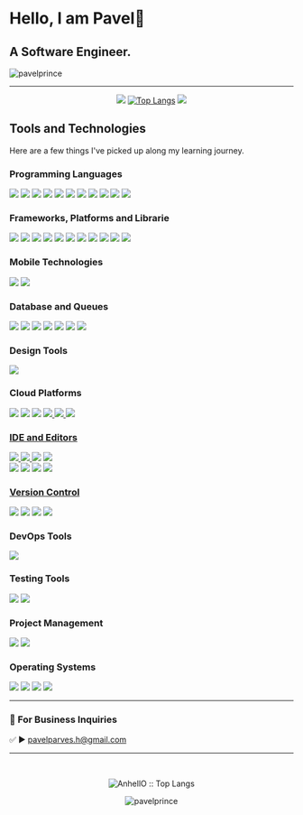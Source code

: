 # Hello, I am Pavel👋 
## A Software Engineer.

<p align="left"> <img src="https://komarev.com/ghpvc/?username=pavelprince&label=Profile%20views&color=0e75b6&style=flat" alt="pavelprince" /> </p>

--- 

<div align="center">
  
  [![](http://github-profile-summary-cards.vercel.app/api/cards/profile-details?username=pavelprince&theme=tokyonight)](https://github.com/vn7n24fzkq/github-profile-summary-cards)
  [![Top Langs](https://github-readme-stats.vercel.app/api/top-langs/?username=pavelprince&theme=tokyonight&layout=donut)](https://github.com/pavelprince/github-readme-stats)
  ![](http://github-profile-summary-cards.vercel.app/api/cards/repos-per-language?username=pavelprince&theme=tokyonight)
  
</div>

## Tools and Technologies

Here are a few things I've picked up along my learning journey.

### Programming Languages
<a href="#programming-languages"><img src="https://img.shields.io/badge/php-%23777BB4.svg?style=for-the-badge&logo=php&logoColor=white"/></a>
<a href="#programming-languages"><img src="https://img.shields.io/badge/Python-3776AB.svg?style=for-the-badge&logo=Python&logoColor=white"/></a> 
<a href="#programming-languages"><img src="https://img.shields.io/badge/C-A8B9CC.svg?style=for-the-badge&logo=C&logoColor=black"/></a> 
<a href="#programming-languages"><img src="https://img.shields.io/badge/C%2B%2B-00599C.svg?style=for-the-badge&logo=C%2B%2B&logoColor=white"/></a> 
<a href="#programming-languages"><img src="https://img.shields.io/badge/C%20Sharp-239120.svg?style=for-the-badge&logo=C-Sharp&logoColor=white"/></a>
<a href="#programming-languages"><img src="https://img.shields.io/badge/javascript-%23323330.svg?style=for-the-badge&logo=javascript&logoColor=%23F7DF1E"/></a> 
<a href="#programming-languages"><img src="https://img.shields.io/badge/typescript-%23007ACC.svg?style=for-the-badge&logo=typescript&logoColor=white"/></a> 
<a href="#programming-languages"><img src="https://img.shields.io/badge/html5-%23E34F26.svg?style=for-the-badge&logo=html5&logoColor=white"/></a> 
<a href="#programming-languages"><img src="https://img.shields.io/badge/css3-%231572B6.svg?style=for-the-badge&logo=css3&logoColor=white"/></a> 
<a href="#programming-languages"><img src="https://img.shields.io/badge/-GraphQL-E10098?style=for-the-badge&logo=graphql&logoColor=white"/></a> 
<a href="#programming-languages"><img src="https://img.shields.io/badge/yaml-%23ffffff.svg?style=for-the-badge&logo=yaml&logoColor=151515"/></a> 

### Frameworks, Platforms and Librarie
<a href="#backend-technologies"><img src="https://img.shields.io/badge/laravel-%23FF2D20.svg?style=for-the-badge&logo=laravel&logoColor=white"/></a>
<a href="#backend-technologies"><img src="https://img.shields.io/badge/livewire-%234e56a6.svg?style=for-the-badge&logo=livewire&logoColor=white"/></a>
<a href="#backend-technologies"><img src="https://img.shields.io/badge/nestjs-%23E0234E.svg?style=for-the-badge&logo=nestjs&logoColor=white"/></a>
<a href="#backend-technologies"><img src="https://img.shields.io/badge/express.js-%23404d59.svg?style=for-the-badge&logo=express&logoColor=%2361DAFB"/></a>
<a href="#backend-technologies"><img src="https://img.shields.io/badge/FastAPI-009688.svg?style=for-the-badge&logo=FastAPI&logoColor=white"/></a>
<a href="#backend-technologies"><img src="https://img.shields.io/badge/.NET-5C2D91?style=for-the-badge&logo=.net&logoColor=white"/></a>
<a href="#backend-technologies"><img src="https://img.shields.io/badge/jquery-%230769AD.svg?style=for-the-badge&logo=jquery&logoColor=white"/></a>
<a href="#backend-technologies"><img src="https://img.shields.io/badge/bootstrap-%238511FA.svg?style=for-the-badge&logo=bootstrap&logoColor=white"/></a>
<a href="#backend-technologies"><img src="https://img.shields.io/badge/chart.js-F5788D.svg?style=for-the-badge&logo=chart.js&logoColor=white"/></a>
<a href="#backend-technologies"><img src="https://img.shields.io/badge/Insomnia-black?style=for-the-badge&logo=insomnia&logoColor=5849BE"/></a>
<a href="#backend-technologies"><img src="https://img.shields.io/badge/JWT-black?style=for-the-badge&logo=JSON%20web%20tokens"/></a>

### Mobile Technologies
<a href="#mobile-technologies"><img src="https://img.shields.io/badge/Flutter-02569B.svg?style=for-the-badge&logo=Flutter&logoColor=white"/></a> <a href="#mobile-technologies"><img src="https://img.shields.io/badge/Android-3DDC84.svg?style=for-the-badge&logo=Android&logoColor=white"/></a>

### Database and Queues
<a href="#database-and-queues"><img src="https://img.shields.io/badge/MySQL-4479A1.svg?style=for-the-badge&logo=MySQL&logoColor=white"/></a>
<a href="#database-and-queues"><img src="https://img.shields.io/badge/PostgreSQL-4169E1.svg?style=for-the-badge&logo=PostgreSQL&logoColor=white"/></a> 
<a href="#database-and-queues"><img src="https://img.shields.io/badge/MongoDB-%234ea94b.svg?style=for-the-badge&logo=mongodb&logoColor=white"/></a> 
<a href="#database-and-queues"><img src="https://img.shields.io/badge/planetscale-%23000000.svg?style=for-the-badge&logo=planetscale&logoColor=white"/></a> 
<a href="#database-and-queues"><img src="https://img.shields.io/badge/redis-%23DD0031.svg?style=for-the-badge&logo=redis&logoColor=white"/></a> 
<a href="#database-and-queues"><img src="https://img.shields.io/badge/Microsoft%20SQL%20Server-CC2927?style=for-the-badge&logo=microsoft%20sql%20server&logoColor=white"/></a> 
<a href="#database-and-queues"><img src="https://img.shields.io/badge/Firebase-FFCA28.svg?style=for-the-badge&logo=Firebase&logoColor=black"/></a> 

### Design Tools
<a href="#design-tools"><img src="https://img.shields.io/badge/figma-%23F24E1E.svg?style=for-the-badge&logo=figma&logoColor=white"/></a>

### Cloud Platforms
<a href="#design-tools"><img src="https://img.shields.io/badge/AWS-%23FF9900.svg?style=for-the-badge&logo=amazon-aws&logoColor=white"/></a>
<a href="#design-tools"><img src="https://img.shields.io/badge/azure-%230072C6.svg?style=for-the-badge&logo=microsoftazure&logoColor=white"/></a>
<a href="#design-tools"><img src="https://img.shields.io/badge/Cloudflare-F38020?style=for-the-badge&logo=Cloudflare&logoColor=white"/></a>
<a href="#design-tools"><img src="https://img.shields.io/badge/DigitalOcean-%230167ff.svg?style=for-the-badge&logo=digitalOcean&logoColor=white"/>
<a href="#design-tools"><img src="https://img.shields.io/badge/firebase-%23039BE5.svg?style=for-the-badge&logo=firebase"/>
<a href="#design-tools"><img src="https://img.shields.io/badge/github%20pages-121013?style=for-the-badge&logo=github&logoColor=white"/>

### IDE and Editors
<a href="#ide-and-editors"><img src="https://img.shields.io/badge/phpstorm-143?style=for-the-badge&logo=phpstorm&logoColor=black&color=black&labelColor=darkorchid"/>
<a href="#ide-and-editors"><img src="https://img.shields.io/badge/webstorm-143?style=for-the-badge&logo=webstorm&logoColor=white&color=black"/>
<a href="#ide-and-editors"><img src="https://img.shields.io/badge/Visual%20Studio%20Code-007ACC.svg?style=for-the-badge&logo=Visual-Studio-Code&logoColor=white"/></a> 
<a href="#ide-and-editors"><img src="https://img.shields.io/badge/Visual%20Studio-5C2D91.svg?style=for-the-badge&logo=Visual-Studio&logoColor=white"/></a>  
<a href="#ide-and-editors"><img src="https://img.shields.io/badge/Android%20Studio-3DDC84.svg?style=for-the-badge&logo=Android-Studio&logoColor=white"/></a> 
<a href="#ide-and-editors"><img src="https://img.shields.io/badge/IntelliJIDEA-000000.svg?style=for-the-badge&logo=intellij-idea&logoColor=white"/></a> 
<a href="#ide-and-editors"><img src="https://img.shields.io/badge/Notepad++-90E59A.svg?style=for-the-badge&logo=notepad%2b%2b&logoColor=black"/></a> 
<a href="#ide-and-editors"><img src="https://img.shields.io/badge/Eclipse-FE7A16.svg?style=for-the-badge&logo=Eclipse&logoColor=white"/>

### Version Control
<a href="#version-control"><img src="https://img.shields.io/badge/Git-F05032.svg?style=for-the-badge&logo=Git&logoColor=white"/></a> 
<a href="#version-control"><img src="https://img.shields.io/badge/GitHub-181717.svg?style=for-the-badge&logo=GitHub&logoColor=white"/></a> 
<a href="#version-control"><img src="https://img.shields.io/badge/GitLab-FC6D26.svg?style=for-the-badge&logo=GitLab&logoColor=white"/></a>
<a href="#version-control"><img src="https://img.shields.io/badge/bitbucket-%230047B3.svg?style=for-the-badge&logo=bitbucket&logoColor=white"/></a>

### DevOps Tools
<a href="#devops-tools"><img src="https://img.shields.io/badge/Docker-2496ED.svg?style=for-the-badge&logo=Docker&logoColor=white"/></a>

### Testing Tools
<a href="#automation-and-testing-tools"><img src="https://img.shields.io/badge/Postman-FF6C37.svg?style=for-the-badge&logo=Postman&logoColor=white"/></a> 
<a href="#automation-and-testing-tools"><img src="https://img.shields.io/badge/Insomnia-black?style=for-the-badge&logo=insomnia&logoColor=5849BE"/></a> 

### Project Management
<a href="#project-management"><img src="https://img.shields.io/badge/Jira-0052CC.svg?style=for-the-badge&logo=Jira&logoColor=white"/></a> 
<a href="#project-management"><img src="https://img.shields.io/badge/Trello-0052CC.svg?style=for-the-badge&logo=Trello&logoColor=white"/></a>

### Operating Systems
<a href="#operating-systems"><img src="https://img.shields.io/badge/Windows%2011-0078D4.svg?style=for-the-badge&logo=Windows-11&logoColor=white"/></a> 
<a href="#operating-systems"><img src="https://img.shields.io/badge/Ubuntu-E95420.svg?style=for-the-badge&logo=Ubuntu&logoColor=white"/></a>
<a href="#operating-systems"><img src="https://img.shields.io/badge/Linux-FCC624?style=for-the-badge&logo=linux&logoColor=black"/></a> 
<a href="#operating-systems"><img src="https://img.shields.io/badge/mac%20os-000000?style=for-the-badge&logo=macos&logoColor=F0F0F0"/></a> 

<hr>

### 📧 For Business Inquiries 
✅  ► pavelparves.h@gmail.com
  
<hr>

<br>

<p align="center"><img src="https://github-readme-stats.vercel.app/api/top-langs/?username=pavelprince&show_icons=true&locale=en&theme=tokyonight&layout=compact" alt="AnhellO :: Top Langs" /></p>


<p align="center"><img src="https://github-readme-stats.vercel.app/api?username=pavelprince&show_icons=true&locale=en&theme=tokyonight&include_all_commits=true" alt="pavelprince" /></p>
